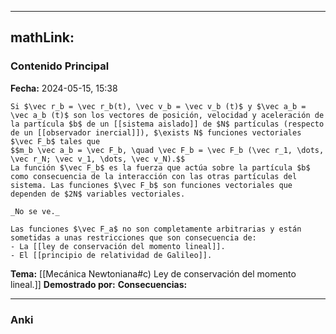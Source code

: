 
---
mathLink:
---
### Contenido Principal

**Fecha:** 2024-05-15, 15:38

```ad-theorem
Si $\vec r_b = \vec r_b(t), \vec v_b = \vec v_b (t)$ y $\vec a_b = \vec a_b (t)$ son los vectores de posición, velocidad y aceleración de la partícula $b$ de un [[sistema aislado]] de $N$ partículas (respecto de un [[observador inercial]]), $\exists N$ funciones vectoriales $\vec F_b$ tales que
$$m_b \vec a_b = \vec F_b, \quad \vec F_b = \vec F_b (\vec r_1, \dots, \vec r_N; \vec v_1, \dots, \vec v_N).$$
La función $\vec F_b$ es la fuerza que actúa sobre la partícula $b$ como consecuencia de la interacción con las otras partículas del sistema. Las funciones $\vec F_b$ son funciones vectoriales que dependen de $2N$ variables vectoriales.
```

```ad-proof
_No se ve._
```

```ad-note
Las funciones $\vec F_a$ no son completamente arbitrarias y están sometidas a unas restricciones que son consecuencia de:
- La [[ley de conservación del momento lineal]].
- El [[principio de relatividad de Galileo]].
```


**Tema:** [[Mecánica Newtoniana#c) Ley de conservación del momento lineal.]]
**Demostrado por:**
**Consecuencias:**

---
### Anki
